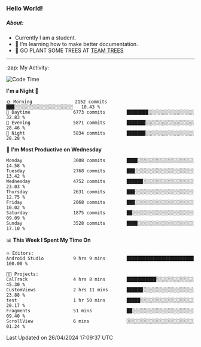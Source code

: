 ### Hello World!

##### About:
- Currently I am a student.
- 🌱 I’m learning how to make better documentation.
- 🌱 GO PLANT SOME TREES AT [TEAM TREES](https://teamtrees.org/)

---
  <summary>:zap: My Activity:</summary>
  
<!--START_SECTION:waka-->
![Code Time](http://img.shields.io/badge/Code%20Time-1%2C324%20hrs%2034%20mins-blue)

**I'm a Night 🦉** 

```text
🌞 Morning                2152 commits        ███░░░░░░░░░░░░░░░░░░░░░░   10.43 % 
🌆 Daytime                6773 commits        ████████░░░░░░░░░░░░░░░░░   32.83 % 
🌃 Evening                5871 commits        ███████░░░░░░░░░░░░░░░░░░   28.46 % 
🌙 Night                  5834 commits        ███████░░░░░░░░░░░░░░░░░░   28.28 % 
```
📅 **I'm Most Productive on Wednesday** 

```text
Monday                   3008 commits        ████░░░░░░░░░░░░░░░░░░░░░   14.58 % 
Tuesday                  2768 commits        ███░░░░░░░░░░░░░░░░░░░░░░   13.42 % 
Wednesday                4752 commits        ██████░░░░░░░░░░░░░░░░░░░   23.03 % 
Thursday                 2631 commits        ███░░░░░░░░░░░░░░░░░░░░░░   12.75 % 
Friday                   2068 commits        ███░░░░░░░░░░░░░░░░░░░░░░   10.02 % 
Saturday                 1875 commits        ██░░░░░░░░░░░░░░░░░░░░░░░   09.09 % 
Sunday                   3528 commits        ████░░░░░░░░░░░░░░░░░░░░░   17.10 % 
```


📊 **This Week I Spent My Time On** 

```text
🔥 Editors: 
Android Studio           9 hrs 9 mins        █████████████████████████   100.00 % 

🐱‍💻 Projects: 
CalTrack                 4 hrs 8 mins        ███████████░░░░░░░░░░░░░░   45.30 % 
CustomViews              2 hrs 11 mins       ██████░░░░░░░░░░░░░░░░░░░   23.88 % 
test                     1 hr 50 mins        █████░░░░░░░░░░░░░░░░░░░░   20.17 % 
Fragments                51 mins             ██░░░░░░░░░░░░░░░░░░░░░░░   09.40 % 
ScrollView               6 mins              ░░░░░░░░░░░░░░░░░░░░░░░░░   01.24 % 
```


 Last Updated on 26/04/2024 17:09:37 UTC
<!--END_SECTION:waka-->
